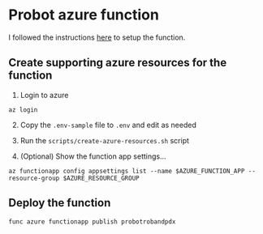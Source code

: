 # Probot azure function

I followed the instructions [here](https://learn.microsoft.com/en-us/azure/azure-functions/create-first-function-cli-node?tabs=macos%2Cazure-cli%2Cbrowser&pivots=nodejs-model-v4#create-a-local-function-project) to setup the function.  

## Create supporting azure resources for the function
1. Login to azure
```
az login
```
2. Copy the `.env-sample` file to `.env` and edit as needed
3. Run the `scripts/create-azure-resources.sh` script

4. (Optional) Show the function app settings...
```
az functionapp config appsettings list --name $AZURE_FUNCTION_APP --resource-group $AZURE_RESOURCE_GROUP
```

## Deploy the function
```
func azure functionapp publish probotrobandpdx
```
